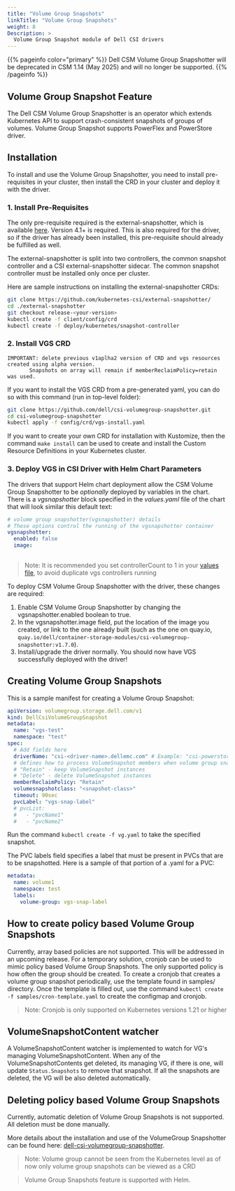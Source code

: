 ```yaml
---
title: "Volume Group Snapshots"
linkTitle: "Volume Group Snapshots"
weight: 8
Description: >
  Volume Group Snapshot module of Dell CSI drivers
---
```


{{% pageinfo color="primary" %}} Dell CSM Volume Group Snapshotter will be deprecated in CSM 1.14 (May 2025) and will no longer be supported. 
{{% /pageinfo %}}

## Volume Group Snapshot Feature
The Dell CSM Volume Group Snapshotter is an operator which extends Kubernetes API to support crash-consistent snapshots of groups of volumes.
Volume Group Snapshot supports PowerFlex and PowerStore driver.

## Installation
To install and use the Volume Group Snapshotter, you need to install pre-requisites in your cluster, then install the CRD in your cluster and deploy it with the driver.

### 1. Install Pre-Requisites
The only pre-requisite required is the external-snapshotter, which is available [here](https://github.com/kubernetes-csi/external-snapshotter/tree/v4.1.1). Version 4.1+ is required. This is also required for the driver, so if the driver has already been installed, this pre-requisite should already be fulfilled as well.

The external-snapshotter is split into two controllers, the common snapshot controller and a CSI external-snapshotter sidecar. The common snapshot controller must be installed only once per cluster.

Here are sample instructions on installing the external-snapshotter CRDs:
```bash
git clone https://github.com/kubernetes-csi/external-snapshotter/
cd ./external-snapshotter
git checkout release-<your-version>
kubectl create -f client/config/crd
kubectl create -f deploy/kubernetes/snapshot-controller
```

### 2. Install VGS CRD

```
IMPORTANT: delete previous v1aplha2 version of CRD and vgs resources created using alpha version.
	   Snapshots on array will remain if memberReclaimPolicy=retain was used.
```
If you want to install the VGS CRD from a pre-generated yaml, you can do so with this command (run in top-level folder):
```bash
git clone https://github.com/dell/csi-volumegroup-snapshotter.git
cd csi-volumegroup-snapshotter
kubectl apply -f config/crd/vgs-install.yaml
```

If you want to create your own CRD for installation with Kustomize, then the command `make install` can be used to create and install the Custom Resource Definitions in your Kubernetes cluster.

### 3. Deploy VGS in CSI Driver with Helm Chart Parameters
The drivers that support Helm chart deployment allow the CSM Volume Group Snapshotter to be _optionally_ deployed 
by variables in the chart. There is a _vgsnapshotter_ block specified in the _values.yaml_ file of the chart that will look similar this default text:

```yaml
# volume group snapshotter(vgsnapshotter) details
# These options control the running of the vgsnapshotter container
vgsnapshotter:
  enabled: false
  image: 
 
```
> Note: It is recommended you set controllerCount to 1 in your [values file](https://github.com/dell/csi-powerflex/blob/fea900ff9b528837714c215af0e7e340a8773e94/helm/csi-vxflexos/values.yaml#L132), to avoid duplicate vgs controllers running  
    
To deploy CSM Volume Group Snapshotter with the driver, these changes are required:
1. Enable CSM Volume Group Snapshotter by changing the vgsnapshotter.enabled boolean to true. 
2. In the vgsnapshotter.image field, put the location of the image you created, or link to the one already built (such as the one on quay.io, `quay.io/dell/container-storage-modules/csi-volumegroup-snapshotter:v1.7.0`).
3. Install/upgrade the driver normally. You should now have VGS successfully deployed with the driver!


## Creating Volume Group Snapshots
This is a sample manifest for creating a Volume Group Snapshot:
```yaml
apiVersion: volumegroup.storage.dell.com/v1
kind: DellCsiVolumeGroupSnapshot
metadata:
  name: "vgs-test"
  namespace: "test"
spec:
  # Add fields here
  driverName: "csi-<driver-name>.dellemc.com" # Example: "csi-powerstore.dellemc.com"
  # defines how to process VolumeSnapshot members when volume group snapshot is deleted
  # "Retain" - keep VolumeSnapshot instances
  # "Delete" - delete VolumeSnapshot instances
  memberReclaimPolicy: "Retain"
  volumesnapshotclass: "<snapshot-class>"
  timeout: 90sec
  pvcLabel: "vgs-snap-label"
  # pvcList:
  #   - "pvcName1"
  #   - "pvcName2"
```
Run the command `kubectl create -f vg.yaml` to take the specified snapshot.

The PVC labels field specifies a label that must be present in PVCs that are to be snapshotted. Here is a sample of that portion of a .yaml for a PVC:

```yaml
metadata:
  name: volume1
  namespace: test
  labels:
    volume-group: vgs-snap-label
```

## How to create policy based Volume Group Snapshots  
Currently, array based policies are not supported. This will be addressed in an upcoming release. For a temporary solution, cronjob can be used to mimic policy based Volume Group Snapshots. The only supported policy is how often the group should be created. To create a cronjob that creates a volume group snapshot periodically, use the template found in samples/ directory. Once the template is filled out, use the command `kubectl create -f samples/cron-template.yaml` to create the configmap and cronjob. 
>Note: Cronjob is only supported on Kubernetes versions 1.21 or higher 

## VolumeSnapshotContent watcher
A VolumeSnapshotContent watcher is implemented to watch for VG's managing VolumeSnapshotContent. When any of the VolumeSnapshotContents get deleted, its managing VG, if there is one, will update `Status.Snapshots` to remove that snapshot. If all the snapshots are deleted, the VG will be also deleted automatically. 

## Deleting policy based Volume Group Snapshots  
Currently, automatic deletion of Volume Group Snapshots is not supported. All deletion must be done manually.

More details about the installation and use of the VolumeGroup Snapshotter can be found here: [dell-csi-volumegroup-snapshotter](https://github.com/dell/csi-volumegroup-snapshotter).

>Note: Volume group cannot be seen from the Kubernetes level as of now only volume group snapshots can be viewed as a CRD

>Volume Group Snapshots feature is supported with Helm.
